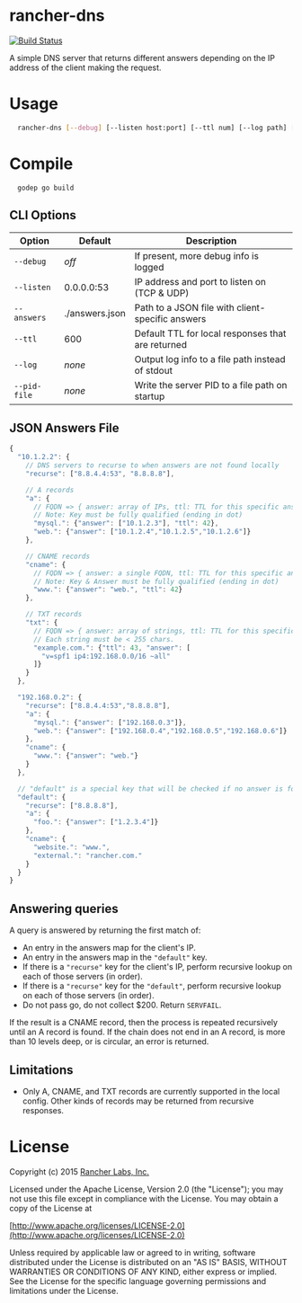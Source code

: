 rancher-dns
===========

[![Build Status](http://drone.rancher.io/api/badge/github.com/rancherio/rancher-dns/status.svg?branch=master)](http://drone.rancher.io/github.com/rancherio/rancher-dns)


A simple DNS server that returns different answers depending on the IP address of the client making the request.

# Usage
```bash
  rancher-dns [--debug] [--listen host:port] [--ttl num] [--log path] [--pid-file path]--answers /path/to/answers.json
```

# Compile
```
  godep go build
```

## CLI Options

Option      | Default        | Description
------------|----------------|------------
`--debug`   | *off*          | If present, more debug info is logged
`--listen`  | 0.0.0.0:53     | IP address and port to listen on (TCP &amp; UDP)
`--answers` | ./answers.json | Path to a JSON file with client-specific answers
`--ttl`     | 600            | Default TTL for local responses that are returned
`--log`     | *none*         | Output log info to a file path instead of stdout
`--pid-file`| *none*         | Write the server PID to a file path on startup

## JSON Answers File
```javascript
{
  "10.1.2.2": {
    // DNS servers to recurse to when answers are not found locally
    "recurse": ["8.8.4.4:53", "8.8.8.8"],

    // A records
    "a": {
      // FQDN => { answer: array of IPs, ttl: TTL for this specific answer }
      // Note: Key must be fully qualified (ending in dot)
      "mysql.": {"answer": ["10.1.2.3"], "ttl": 42},
      "web.": {"answer": ["10.1.2.4","10.1.2.5","10.1.2.6"]}
    },

    // CNAME records
    "cname": {
      // FQDN => { answer: a single FQDN, ttl: TTL for this specific answer }
      // Note: Key & Answer must be fully qualified (ending in dot)
      "www.": {"answer": "web.", "ttl": 42}
    },

    // TXT records
    "txt": {
      // FQDN => { answer: array of strings, ttl: TTL for this specific answer }
      // Each string must be < 255 chars.
      "example.com.": {"ttl": 43, "answer": [
        "v=spf1 ip4:192.168.0.0/16 ~all"
      ]}
    }
  },

  "192.168.0.2": {
    "recurse": ["8.8.4.4:53","8.8.8.8"],
    "a": {
      "mysql.": {"answer": ["192.168.0.3"]},
      "web.": {"answer": ["192.168.0.4","192.168.0.5","192.168.0.6"]}
    },
    "cname": {
      "www.": {"answer": "web."}
    }
  },

  // "default" is a special key that will be checked if no answer is found in a client IP-specific entry
  "default": {
    "recurse": ["8.8.8.8"],
    "a": {
      "foo.": {"answer": ["1.2.3.4"]}
    },
    "cname": {
      "website.": "www.",
      "external.": "rancher.com."
    }
  }
}
```

## Answering queries
A query is answered by returning the first match of:
  - An entry in the answers map for the client's IP.
  - An entry in the answers map in the `"default"` key.
  - If there is a `"recurse"` key for the client's IP, perform recursive lookup on each of those servers (in order).
  - If there is a `"recurse"` key for the `"default"`, perform recursive lookup on each of those servers (in order).
  - Do not pass go, do not collect $200.  Return `SERVFAIL`.

If the result is a CNAME record, then the process is repeated recursively until an A record is found.  If the chain does not end in an A record, is more than 10 levels deep, or is circular, an error is returned.

## Limitations
  - Only A, CNAME, and TXT records are currently supported in the local config.  Other kinds of records may be returned from recursive responses.

License
=======
Copyright (c) 2015 [Rancher Labs, Inc.](http://rancher.com)

Licensed under the Apache License, Version 2.0 (the "License");
you may not use this file except in compliance with the License.
You may obtain a copy of the License at

[http://www.apache.org/licenses/LICENSE-2.0](http://www.apache.org/licenses/LICENSE-2.0)

Unless required by applicable law or agreed to in writing, software
distributed under the License is distributed on an "AS IS" BASIS,
WITHOUT WARRANTIES OR CONDITIONS OF ANY KIND, either express or implied.
See the License for the specific language governing permissions and
limitations under the License.
